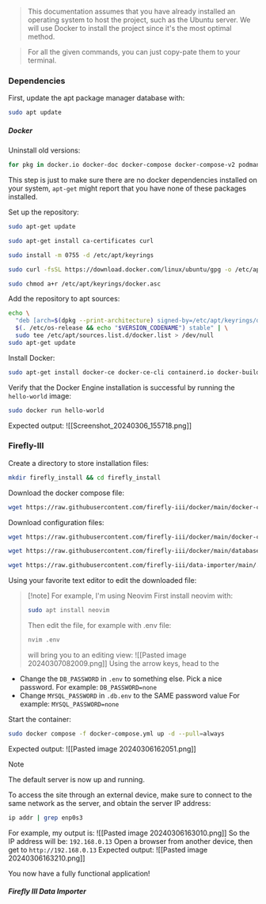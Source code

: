 
> This documentation assumes that you have already installed an operating system to host the project, such as the Ubuntu server.
> We will use Docker to install the project since it's the most optimal method.

>For all the given commands, you can just copy-pate them to your terminal.
### Dependencies
First, update the apt package manager database with:
```bash
sudo apt update
```

##### Docker
Uninstall old versions:
```bash
for pkg in docker.io docker-doc docker-compose docker-compose-v2 podman-docker containerd runc; do sudo apt-get remove $pkg; done
```
This step is just to make sure there are no docker dependencies installed on your system, `apt-get` might report that you have none of these packages installed.

Set up the repository:
```bash
sudo apt-get update
```
```bash
sudo apt-get install ca-certificates curl
```
```bash
sudo install -m 0755 -d /etc/apt/keyrings
```
```bash
sudo curl -fsSL https://download.docker.com/linux/ubuntu/gpg -o /etc/apt/keyrings/docker.asc
```
```bash
sudo chmod a+r /etc/apt/keyrings/docker.asc
```
Add the repository to apt sources:
```bash
echo \
  "deb [arch=$(dpkg --print-architecture) signed-by=/etc/apt/keyrings/docker.asc] https://download.docker.com/linux/ubuntu \
  $(. /etc/os-release && echo "$VERSION_CODENAME") stable" | \
  sudo tee /etc/apt/sources.list.d/docker.list > /dev/null
sudo apt-get update
```

Install Docker:
```bash
sudo apt-get install docker-ce docker-ce-cli containerd.io docker-buildx-plugin docker-compose-plugin
```
Verify that the Docker Engine installation is successful by running the `hello-world` image:
```bash
sudo docker run hello-world
```
Expected output:
![[Screenshot_20240306_155718.png]]

### Firefly-III
Create a directory to store installation files:
```bash
mkdir firefly_install && cd firefly_install
```
Download the docker compose file:
```bash
wget https://raw.githubusercontent.com/firefly-iii/docker/main/docker-compose.yml
```
Download configuration files:
```bash
wget https://raw.githubusercontent.com/firefly-iii/docker/main/docker-compose.yml -O .env
```
```bash
wget https://raw.githubusercontent.com/firefly-iii/docker/main/database.env -O .db.env
```
```bash
wget https://raw.githubusercontent.com/firefly-iii/data-importer/main/.env.example -O .importer.env
```

Using your favorite text editor to edit the downloaded file:
>[!note] For example, I'm using Neovim
>First install neovim with:
>```bash
>sudo apt install neovim
>```
>Then edit the file, for example with .env file:
>```bash
>nvim .env
>```
>will bring you to an editing view:
>![[Pasted image 20240307082009.png]]
>Using the arrow keys, head to the 


- Change the `DB_PASSWORD` in `.env` to something else. Pick a nice password.
	For example: `DB_PASSWORD=none`
- Change `MYSQL_PASSWORD` in `.db.env` to the SAME password value
	For example: `MYSQL_PASSWORD=none`

Start the container:
```bash
sudo docker compose -f docker-compose.yml up -d --pull=always
```
Expected output:
![[Pasted image 20240306162051.png]]

>[!note]
>The default server is now up and running.

To access the site through an external device, make sure to connect to the same network as the server, and obtain the server IP address:
```bash
ip addr | grep enp0s3
```
For example, my output is:
![[Pasted image 20240306163010.png]]
So the IP address will be: `192.168.0.13`
Open a browser from another device, then get to
`http://192.168.0.13`
Expected output:
![[Pasted image 20240306163210.png]]

You now have a fully functional application!

##### Firefly III Data Importer
